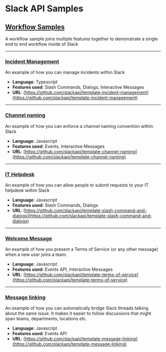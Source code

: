 # Slack API Samples

## [Workflow Samples](https://github.com/search?q=topic%3Aslack-workflow-sample+org%3Aslackapi&type=Repositories)

A workflow sample joins multiple features together to demonstrate a single end to end workflow inside of Slack

---

### [Incident Management](https://github.com/slackapi/template-incident-management)

An example of how you can manage incidents within Slack

- **Language**: Typescript
- **Features used**: Slash Commands, Dialogs, Interactive Messages
- **URL**: [https://github.com/slackapi/template-incident-management](https://github.com/slackapi/template-incident-management)

---

### [Channel naming](https://github.com/slackapi/template-channel-naming)

An example of how you can enforce a channel naming convention within Slack

- **Language**: Javascript
- **Features used**: Events, Interactive Messages
- **URL**: [https://github.com/slackapi/template-channel-naming](https://github.com/slackapi/template-channel-naming)

---

### [IT Helpdesk](https://github.com/slackapi/template-slash-command-and-dialogs)

An example of how you can allow people to submit requests to your IT helpdesk within Slack

- **Language**: Javascript
- **Features used**: Slash Commands, Dialogs
- **URL**: [https://github.com/slackapi/template-slash-command-and-dialogs](https://github.com/slackapi/template-slash-command-and-dialogs)

---

### [Welcome Message](https://github.com/slackapi/template-terms-of-service)

An example of how you present a Terms of Service (or any other message) when a new user joins a team.

- **Language**: Javascript
- **Features used**: Events API, Interactive Messages
- **URL**: [https://github.com/slackapi/template-terms-of-service](https://github.com/slackapi/template-terms-of-service)

---

### [Message linking](https://github.com/slackapi/template-message-linking)

An example of how you can automatically bridge Slack threads talking about the same issue. It makes it easier to follow discussions that might span teams, departments, locations etc.

- **Language**: Javascript
- **Features used**: Events API
- **URL**: [https://github.com/slackapi/template-message-linking](https://github.com/slackapi/template-message-linking)
